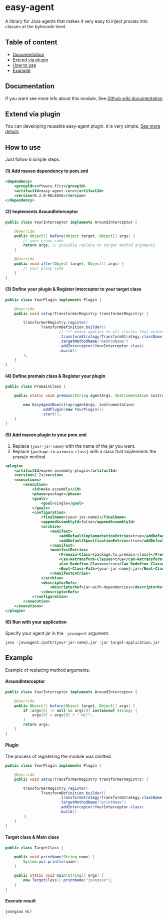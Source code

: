 # easy-agent
A library for Java agents that makes it very easy to inject proxies into classes at the bytecode level.

## Table of content
- [Documentation](#documentation)
- [Extend via plugin](#extend-via-plugin)
- [How to use](#how-to-use)
- [Example](#example)


## Documentation
If you want see more info about this module, See [Github wiki documentation](https://github.com/joongsoo/easy-agent/wiki)

## Extend via plugin
You can developing reusable easy-agent plugin. it is very simple. [See more details](https://github.com/joongsoo/easy-agent/wiki/Plugin)

## How to use
Just follow 6 simple steps.

#### (1) Add maven dependency to pom.xml
```xml
<dependency>
    <groupId>software.fitz</groupId>
    <artifactId>easy-agent-core</artifactId>
    <version>0.2.0-RELEASE</version>
</dependency>
```

#### (2) Implements AroundInterceptor
```java
public class YourInterceptor implements AroundInterceptor {

    @Override
    public Object[] before(Object target, Object[] args) {
        // your proxy code
        return args; // possible replace to target method arguments
    }

    @Override
    public void after(Object target, Object[] args) {
        // your proxy code
    }
}
```

#### (3) Define your plugin & Register interceptor to your target class
```java
public class YourPlugin implements Plugin {

    @Override
    public void setup(TransformerRegistry transformerRegistry) {

        transformerRegistry.register(
                TransformDefinition.builder()
                        // "+" means applies to all classes that extend this class
                        .transformStrategy(TransformStrategy.className("package.Class+")) 
                        .targetMethodName("methodName")
                        .addInterceptor(YourInterceptor.class)
                        .build()
        );
    }
}
```

#### (4) Define premain class & Register your plugin
```java
public class PremainClass {

    public static void premain(String agentArgs, Instrumentation instrumentation) {

        new EasyAgentBootstrap(agentArgs, instrumentation)
                .addPlugin(new YourPlugin())
                .start();
    }
}
```

#### (5) Add maven plugin to your pom.xml
1. Replace `{your-jar-name}` with the name of the jar you want.
2. Replace `{package.to.premain-class}` with a class that implements the `premain` method.

```xml
<plugin>
    <artifactId>maven-assembly-plugin</artifactId>
    <version>2.2</version>
    <executions>
        <execution>
            <id>make-assembly</id>
            <phase>package</phase>
            <goals>
                <goal>single</goal>
            </goals>
            <configuration>
                <finalName>{your-jar-name}</finalName>
                <appendAssemblyId>false</appendAssemblyId>
                <archive>
                    <manifest>
                        <addDefaultImplementationEntries>true</addDefaultImplementationEntries>
                        <addDefaultSpecificationEntries>true</addDefaultSpecificationEntries>
                    </manifest>
                    <manifestEntries>
                        <Premain-Class>{package.to.premain-class}</Premain-Class>
                        <Can-Retransform-Classes>true</Can-Retransform-Classes>
                        <Can-Redefine-Classes>true</Can-Redefine-Classes>
                        <Boot-Class-Path>{your-jar-name}.jar</Boot-Class-Path>
                    </manifestEntries>
                </archive>
                <descriptorRefs>
                    <descriptorRef>jar-with-dependencies</descriptorRef>
                </descriptorRefs>
            </configuration>
        </execution>
    </executions>
</plugin>
```

#### (6) Run with your application
Specify your agent jar in the `-javaagent` argument.

```
java -javaagent:/path/{your-jar-name}.jar -jar target-application.jar
```


## Example
Example of replacing method arguments.

#### AroundInterceptor
```java
public class YourInterceptor implements AroundInterceptor {

    @Override
    public Object[] before(Object target, Object[] args) {
        if (args[0] != null && args[0] instanceof String) {
            args[0] = args[0] + " Hi!";
        }
        return args;
    }
}
```

#### Plugin
The process of registering the module was omitted.

```java
public class YourPlugin implements Plugin {

    @Override
    public void setup(TransformerRegistry transformerRegistry) {

        transformerRegistry.register(
                TransformDefinition.builder()
                        .transformStrategy(TransformStrategy.className("package.TargetClass")) 
                        .targetMethodName("printName")
                        .addInterceptor(YourInterceptor.class)
                        .build()
        );
    }
}
```

#### Target class & Main class
```java
public class TargetClass {
    
    public void printName(String name) {
        System.out.println(name); 
    }

    public static void main(String[] args) {
        new TargetClass().printName("joongsoo");
    }
}
```

#### Execute result
```
joongsoo Hi!
```
